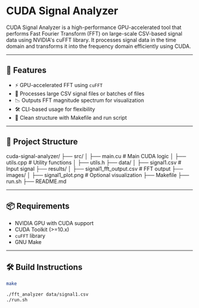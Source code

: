 # CUDA Signal Analyzer

CUDA Signal Analyzer is a high-performance GPU-accelerated tool that performs Fast Fourier Transform (FFT) on large-scale CSV-based signal data using NVIDIA's cuFFT library. It processes signal data in the time domain and transforms it into the frequency domain efficiently using CUDA.

---

## 🚀 Features

- ⚡ GPU-accelerated FFT using `cuFFT`
- 📂 Processes large CSV signal files or batches of files
- 📉 Outputs FFT magnitude spectrum for visualization
- 🛠️ CLI-based usage for flexibility
- 📁 Clean structure with Makefile and run script

---

## 📁 Project Structure
cuda-signal-analyzer/
├── src/
│ ├── main.cu # Main CUDA logic
│ ├── utils.cpp # Utility functions
│ ├── utils.h
├── data/
│ ├── signal1.csv # Input signal
├── results/
│ ├── signal1_fft_output.csv # FFT output
├── images/
│ ├── signal1_plot.png # Optional visualization
├── Makefile
├── run.sh
├── README.md


---

## 📦 Requirements

- NVIDIA GPU with CUDA support
- CUDA Toolkit (>=10.x)
- `cuFFT` library
- GNU Make

---

## 🛠️ Build Instructions

```bash
make

./fft_analyzer data/signal1.csv
./run.sh

